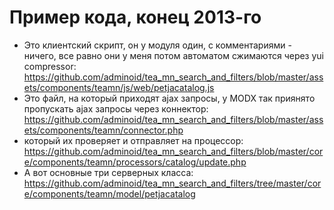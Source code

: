 Пример кода, конец 2013-го
=========================

- Это клиентский скрипт, он у модуля один, с комментариями - ничего, все равно они у меня потом автоматом сжимаются через yui compressor:
https://github.com/adminoid/tea_mn_search_and_filters/blob/master/assets/components/teamn/js/web/petjacatalog.js
- Это файл, на который приходят ajax запросы, у MODX так приянято пропускать ajax запросы через коннектор:
https://github.com/adminoid/tea_mn_search_and_filters/blob/master/assets/components/teamn/connector.php
- который их проверяет и отправляет на процессор:
https://github.com/adminoid/tea_mn_search_and_filters/blob/master/core/components/teamn/processors/catalog/update.php
- А вот основные три серверных класса:
https://github.com/adminoid/tea_mn_search_and_filters/tree/master/core/components/teamn/model/petjacatalog
